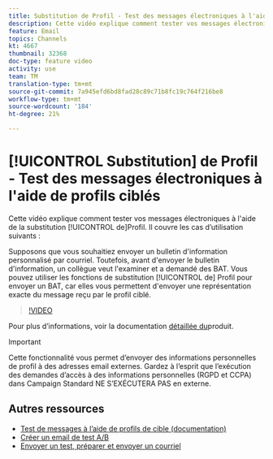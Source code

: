 ```yaml
---
title: Substitution de Profil - Test des messages électroniques à l'aide de profils ciblés
description: Cette vidéo explique comment tester vos messages électroniques à l’aide de la fonction de substitution de profil.
feature: Email
topics: Channels
kt: 4667
thumbnail: 32368
doc-type: feature video
activity: use
team: TM
translation-type: tm+mt
source-git-commit: 7a945efd6bd8fad28c89c71b8fc19c764f216be8
workflow-type: tm+mt
source-wordcount: '184'
ht-degree: 21%

---
```



# [!UICONTROL Substitution] de Profil - Test des messages électroniques à l&#39;aide de profils ciblés

Cette vidéo explique comment tester vos messages électroniques à l&#39;aide de la substitution [!UICONTROL de]Profil. Il couvre les cas d’utilisation suivants :

Supposons que vous souhaitiez envoyer un bulletin d&#39;information personnalisé par courriel. Toutefois, avant d&#39;envoyer le bulletin d&#39;information, un collègue veut l&#39;examiner et a demandé des BAT. Vous pouvez utiliser les fonctions de substitution [!UICONTROL de] Profil pour envoyer un BAT, car elles vous permettent d&#39;envoyer une représentation exacte du message reçu par le profil ciblé.

>[!VIDEO](https://video.tv.adobe.com/v/32368?quality=12)

Pour plus d’informations, voir la documentation [détaillée du](https://docs.adobe.com/content/help/en/campaign-standard/using/testing-and-sending/preparing-and-testing-messages/testing-messages-using-target.html)produit.

>[!IMPORTANT]
>
>Cette fonctionnalité vous permet d’envoyer des informations personnelles de profil à des adresses email externes. Gardez à l’esprit que l’exécution des demandes d’accès à des informations personnelles (RGPD et CCPA) dans Campaign Standard NE S’EXÉCUTERA PAS en externe.

## Autres ressources

* [Test de messages à l’aide de profils de cible (documentation)](https://docs.adobe.com/content/help/en/campaign-standard/using/testing-and-sending/preparing-and-testing-messages/testing-messages-using-target.html)
* [Créer un email de test A/B](/help/communication-channels/email/a-b-testing.md)
* [Envoyer un test, préparer et envoyer un courriel](/help/communication-channels/email/sending-test-preparing-sending-email.md)
